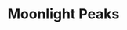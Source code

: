 ---
layout: gamepage
lang: "it"
title: "Moonlight Peaks"
description: "Breve descrizione del progetto 1."
---